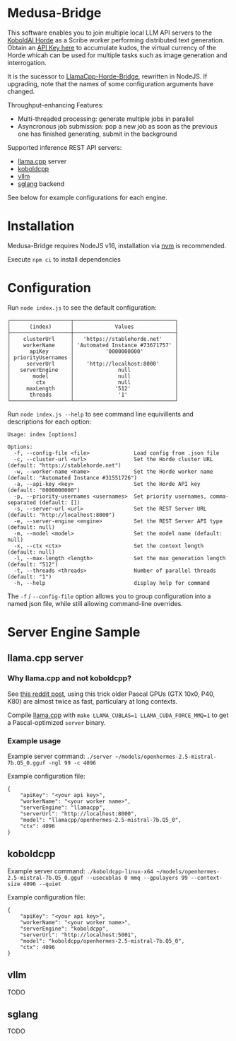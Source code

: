 # Medusa-Bridge

This software enables you to join multiple local LLM API servers to the [KoboldAI Horde](https://github.com/db0/AI-Horde) as a Scribe worker performing distributed text generation.  Obtain an [API Key here](https://stablehorde.net/register) to accumulate kudos, the virtual currency of the Horde whicah can be used for multiple tasks such as image generation and interrogation.

It is the sucessor to [LlamaCpp-Horde-Bridge](https://github.com/the-crypt-keeper/LlamaCpp-Horde-Bridge), rewritten in NodeJS. If upgrading, note that the names of some configuration arguments have changed.

Throughput-enhancing Features:

* Multi-threaded processing: generate multiple jobs in parallel
* Asyncronous job submission: pop a new job as soon as the previous one has finished generating, submit in the background

Supported inference REST API servers:

* [llama.cpp](https://github.com/ggerganov/llama.cpp) server
* [koboldcpp](https://github.com/LostRuins/koboldcpp)
* [vllm](https://github.com/vllm-project/vllm)
* [sglang](https://github.com/sgl-project/sglang) backend

See below for example configurations for each engine.

# Installation

Medusa-Bridge requires NodeJS v16, installation via [nvm](https://github.com/nvm-sh/nvm) is recommended.

Execute `npm ci` to install dependencies

# Configuration

Run `node index.js` to see the default configuration:

```
┌───────────────────┬────────────────────────────────┐
│      (index)      │             Values             │
├───────────────────┼────────────────────────────────┤
│    clusterUrl     │   'https://stablehorde.net'    │
│    workerName     │ 'Automated Instance #73671757' │
│      apiKey       │          '0000000000'          │
│ priorityUsernames │                                │
│     serverUrl     │    'http://localhost:8000'     │
│   serverEngine    │              null              │
│       model       │              null              │
│        ctx        │              null              │
│     maxLength     │             '512'              │
│      threads      │              '1'               │
└───────────────────┴────────────────────────────────┘
```

Run `node index.js --help` to see command line equivillents and descriptions for each option:

```
Usage: index [options]

Options:
  -f, --config-file <file>              Load config from .json file
  -c, --cluster-url <url>               Set the Horde cluster URL (default: "https://stablehorde.net")
  -w, --worker-name <name>              Set the Horde worker name (default: "Automated Instance #31551726")
  -a, --api-key <key>                   Set the Horde API key (default: "0000000000")
  -p, --priority-usernames <usernames>  Set priority usernames, comma-separated (default: [])
  -s, --server-url <url>                Set the REST Server URL (default: "http://localhost:8000")
  -e, --server-engine <engine>          Set the REST Server API type (default: null)
  -m, --model <model>                   Set the model name (default: null)
  -x, --ctx <ctx>                       Set the context length (default: null)
  -l, --max-length <length>             Set the max generation length (default: "512")
  -t, --threads <threads>               Number of parallel threads (default: "1")
  -h, --help                            display help for command
```

The `-f` / `--config-file` option allows you to group configuration into a named json file, while still allowing command-line overrides.

# Server Engine Sample

## llama.cpp server

### Why llama.cpp and not koboldcpp?

See [this reddit post](https://www.reddit.com/r/LocalLLaMA/comments/18helbs/how_to_run_mixtral_8x7b_gguf_on_tesla_p40_without/), using this trick older Pascal GPUs (GTX 10x0, P40, K80) are almost twice as fast, particulary at long contexts.

Compile [llama.cpp](https://github.com/ggerganov/llama.cpp) with `make LLAMA_CUBLAS=1 LLAMA_CUDA_FORCE_MMQ=1` to get a Pascal-optimized `server` binary.

### Example usage

Example server command: `./server ~/models/openhermes-2.5-mistral-7b.Q5_0.gguf -ngl 99 -c 4096`

Example configuration file:

```
{
    "apiKey": "<your api key>",
    "workerName": "<your worker name>",
    "serverEngine": "llamacpp",
    "serverUrl": "http://localhost:8000",
    "model": "llamacpp/openhermes-2.5-mistral-7b.Q5_0",
    "ctx": 4096
}
```

## koboldcpp

Example server command: `./koboldcpp-linux-x64 ~/models/openhermes-2.5-mistral-7b.Q5_0.gguf --usecublas 0 mmq --gpulayers 99 --context-size 4096 --quiet`

Example configuration file:

```
{
    "apiKey": "<your api key>",
    "workerName": "<your worker name>",
    "serverEngine": "koboldcpp",
    "serverUrl": "http://localhost:5001",
    "model": "koboldcpp/openhermes-2.5-mistral-7b.Q5_0",
    "ctx": 4096
}
```


## vllm

TODO

## sglang

TODO